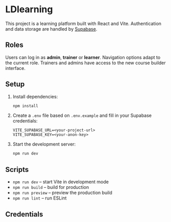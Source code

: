 # LDlearning

This project is a learning platform built with React and Vite. Authentication and data storage are handled by [Supabase](https://supabase.com/).

## Roles

Users can log in as **admin**, **trainer** or **learner**. Navigation options adapt to the current role. Trainers and admins have access to the new course builder interface.

## Setup

1. Install dependencies:
   ```bash
   npm install
   ```
2. Create a `.env` file based on `.env.example` and fill in your Supabase credentials:
   ```
   VITE_SUPABASE_URL=<your-project-url>
   VITE_SUPABASE_KEY=<your-anon-key>
   ```
3. Start the development server:
   ```bash
   npm run dev
   ```

## Scripts

- `npm run dev` – start Vite in development mode
- `npm run build` – build for production
- `npm run preview` – preview the production build
- `npm run lint` – run ESLint

## Credentials


```

```

